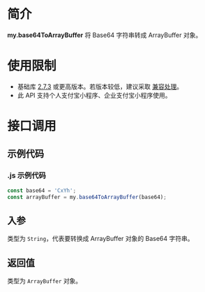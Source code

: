 
# 简介
**my.base64ToArrayBuffer** 将 Base64 字符串转成 ArrayBuffer 对象。

# 使用限制
- 基础库 [2.7.3](https://opendocs.alipay.com/mini/framework/lib-upgrade-v2) 或更高版本。若版本较低，建议采取 [兼容处理](https://opendocs.alipay.com/mini/framework/compatibility)。
- 此 API 支持个人支付宝小程序、企业支付宝小程序使用。

# 接口调用
## 示例代码
### .js 示例代码
```javascript
const base64 = 'CxYh';
const arrayBuffer = my.base64ToArrayBuffer(base64);
```

## 入参
类型为 `String`，代表要转换成 ArrayBuffer 对象的 Base64 字符串。

## 返回值
类型为 `ArrayBuffer` 对象。
